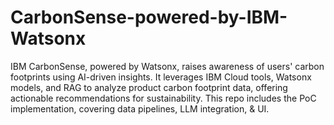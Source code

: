 # CarbonSense-powered-by-IBM-Watsonx
IBM CarbonSense, powered by Watsonx, raises awareness of users' carbon footprints using AI-driven insights. It leverages IBM Cloud tools, Watsonx models, and RAG to analyze product carbon footprint data, offering actionable recommendations for sustainability. This repo includes the PoC implementation, covering data pipelines, LLM integration, &amp; UI.
